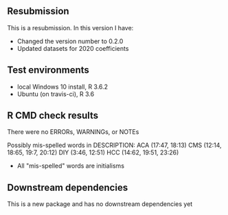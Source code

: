 ## Resubmission
This is a resubmission. In this version I have:
* Changed the version number to 0.2.0
* Updated datasets for 2020 coefficients

## Test environments
* local Windows 10 install, R 3.6.2
* Ubuntu (on travis-ci), R 3.6

## R CMD check results
There were no ERRORs, WARNINGs, or NOTEs
  
  Possibly mis-spelled words in DESCRIPTION:
    ACA (17:47, 18:13)
    CMS (12:14, 18:65, 19:7, 20:12)
    DIY (3:46, 12:51)
    HCC (14:62, 19:51, 23:26)
    
  * All "mis-spelled" words are initialisms

## Downstream dependencies
This is a new package and has no downstream dependencies yet
